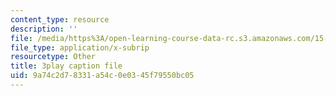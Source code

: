 ```yaml
---
content_type: resource
description: ''
file: /media/https%3A/open-learning-course-data-rc.s3.amazonaws.com/15-071-the-analytics-edge-spring-2017/9a74c2d78331a54c0e0345f79550bc05_EOWyWHTA_vQ.srt
file_type: application/x-subrip
resourcetype: Other
title: 3play caption file
uid: 9a74c2d7-8331-a54c-0e03-45f79550bc05
---
```


